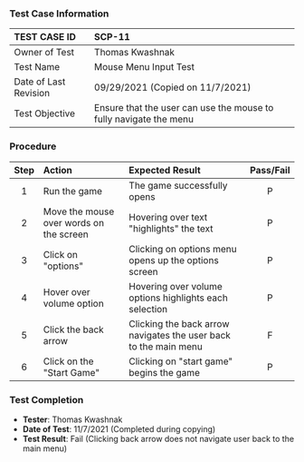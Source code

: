 ### Test Case Information

| TEST CASE ID | SCP-11 |
| :--- | :--- |
| Owner of Test | Thomas Kwashnak |
| Test Name | Mouse Menu Input Test|
| Date of Last Revision | 09/29/2021 (Copied on 11/7/2021)|
| Test Objective | Ensure that the user can use the mouse to fully navigate the menu  |

### Procedure

|Step | Action | Expected Result | Pass/Fail     |
|:---:| :---        |    :----  | :---: |
|1| Run the game| The game successfully opens |P|
|2|Move the mouse over words on the screen|Hovering over text "highlights" the text|P|
|3|Click on "options"|Clicking on options menu opens up the options screen|P|
|4|Hover over volume option|Hovering over volume options highlights each selection|P|
|5|Click the back arrow|Clicking the back arrow navigates the user back to the main menu|F|
|6|Click on the "Start Game"|Clicking on "start game" begins the game|P|

### Test Completion

- **Tester**: Thomas Kwashnak
- **Date of Test**: 11/7/2021 (Completed during copying)
- **Test Result**: Fail (Clicking back arrow does not navigate user back to the main menu)